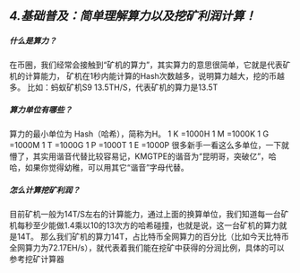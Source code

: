 ***4.基础普及：简单理解算力以及挖矿利润计算！***
---

##### **什么是算力？**  

在币圈，我们经常会接触到“矿机的算力”，其实算力的意思很简单，它就是代表矿机的计算能力， 矿机在1秒内能计算的Hash次数越多，说明算力越大，挖的币越多。  比如：蚂蚁矿机S9 13.5TH/S，代表矿机的算力是13.5T



#####  **算力单位有哪些？** 

算力的最小单位为 Hash（哈希），简称为H。  1 K =1000H 1 M =1000K 1 G =1000M 1 T =1000G 1 P =1000T 1 E =1000P  很多新手一看这么多单位，一下就懵了，其实用谐音代替比较容易记，KMGTPE的谐音为“昆明哥，突破亿”，哈哈，如果你觉得幼稚，可以用其它“谐音”字母代替。  

##### **怎么计算挖矿利润？** 

目前矿机一般为14T/S左右的计算能力，通过上面的换算单位，我们知道每一台矿机每秒至少能做1.4乘以10的13次方的哈希碰撞，也就是说，这一台矿机的算力就是14T。  那么我们矿机的算力14T，占比特币全网算力的百分比（比如今天比特币全网算力为72.17EH/s），就代表着我们能在挖矿中获得的分润比例，具体的可以参考挖矿计算器
